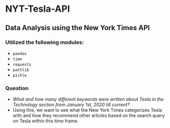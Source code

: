 # NYT-Tesla-API

## Data Analysis using the New York Times API

### Utilized the following modules:
- `pandas`
- `time`
- `requests`
- `pathlib`
- `pickle`

### Question
- _What and how many different keywords were written about Tesla in the Technology section from January 1st, 2020 till current?_
- Using this, we want to see what the New York Times categorizes Tesla with and how they recommend other articles based on the search query on Tesla within this time frame.
